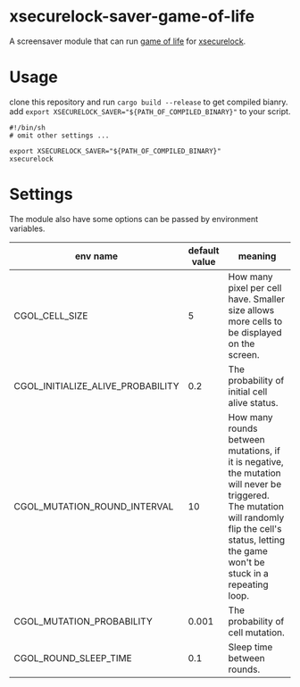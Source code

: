# xsecurelock-saver-game-of-life

A screensaver module that can run [game of life](https://en.wikipedia.org/wiki/Conway%27s_Game_of_Life) for [xsecurelock](https://github.com/google/xsecurelock).

# Usage

clone this repository and run `cargo build --release` to get compiled bianry.  
add `export XSECURELOCK_SAVER="${PATH_OF_COMPILED_BINARY}"` to your script.  

```
#!/bin/sh
# omit other settings ... 

export XSECURELOCK_SAVER="${PATH_OF_COMPILED_BINARY}"
xsecurelock
```
 
# Settings

The module also have some options can be passed by environment variables.

| env name | default value | meaning |
| - | - | - |
| CGOL_CELL_SIZE | 5 | How many pixel per cell have. Smaller size allows more cells to be displayed on the screen. |
| CGOL_INITIALIZE_ALIVE_PROBABILITY | 0.2 | The probability of initial cell alive status. |
| CGOL_MUTATION_ROUND_INTERVAL | 10 | How many rounds between mutations, if it is negative, the mutation will never be triggered. The mutation will randomly flip the cell's status, letting the game won't be stuck in a repeating loop. |
| CGOL_MUTATION_PROBABILITY| 0.001 | The probability of cell mutation. |
| CGOL_ROUND_SLEEP_TIME | 0.1 | Sleep time between rounds. |
